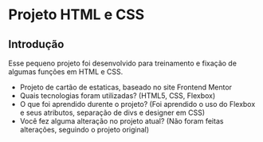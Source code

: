 # Projeto HTML e CSS

## Introdução

Esse pequeno projeto foi desenvolvido para treinamento e fixação de algumas funções em HTML e CSS.

  * Projeto de cartão de estaticas, baseado no site Frontend Mentor
  * Quais tecnologias foram utilizadas? (HTML5, CSS, Flexbox)
  * O que foi aprendido durente o projeto? (Foi aprendido o uso do Flexbox e seus atributos, separação de divs e designer em CSS)
  * Você fez alguma alteração no projeto atual? (Não foram feitas alterações, seguindo o projeto original)
